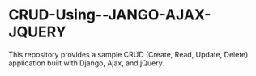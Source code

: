 # CRUD-Using--JANGO-AJAX-JQUERY
This repository provides a sample CRUD (Create, Read, Update, Delete) application built with Django, Ajax, and jQuery.
